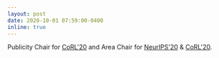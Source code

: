 ```yaml
---
layout: post
date: 2020-10-01 07:59:00-0400
inline: true
---
```


Publicity Chair for [CoRL'20](https://www.robot-learning.org/) and Area Chair for [NeurIPS'20](https://nips.cc/) & [CoRL'20](https://www.robot-learning.org/).
